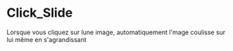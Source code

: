 # Click_Slide
Lorsque vous cliquez sur lune image, automatiquement l'mage coulisse sur lui même en s'agrandissant
